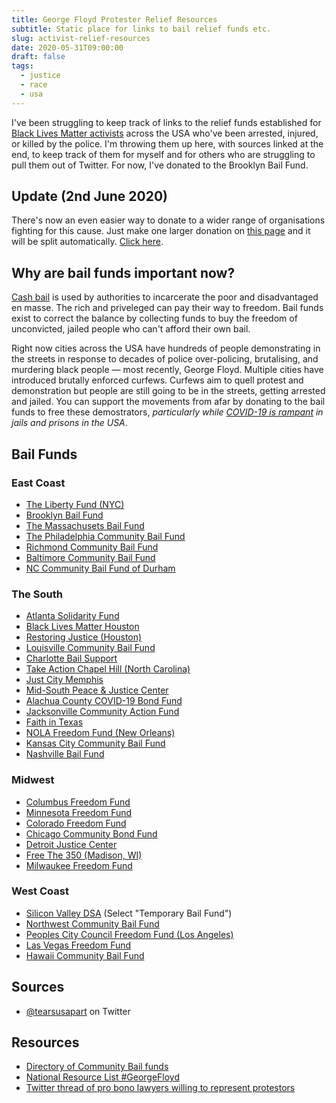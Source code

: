 ```yaml
---
title: George Floyd Protester Relief Resources
subtitle: Static place for links to bail relief funds etc.
slug: activist-relief-resources
date: 2020-05-31T09:00:00
draft: false
tags:
  - justice
  - race
  - usa
---
```


I've been struggling to keep track of links to the relief funds established for [Black Lives Matter activists](https://www.nytimes.com/2020/05/30/us/minneapolis-floyd-protests.html) across the USA who've been arrested, injured, or killed by the police. I'm throwing them up here, with sources linked at the end, to keep track of them for myself and for others who are struggling to pull them out of Twitter. For now, I've donated to the Brooklyn Bail Fund.

## Update (2nd June 2020)
There's now an even easier way to donate to a wider range of organisations fighting for this cause. Just make one larger donation on [this page](https://secure.actblue.com/donate/ab_mn) and it will be split automatically. [Click here](https://secure.actblue.com/donate/ab_mn).

## Why are bail funds important now?
[Cash bail](https://www.nytimes.com/2019/01/11/nyregion/how-does-bail-work-and-why-do-people-want-to-get-rid-of-it.html) is used by authorities to incarcerate the poor and disadvantaged en masse. The rich and priveleged can pay their way to freedom. Bail funds exist to correct the balance by collecting funds to buy the freedom of unconvicted, jailed people who can't afford their own bail.

Right now cities across the USA have hundreds of people demonstrating in the streets in response to decades of police over-policing, brutalising, and murdering black people — most recently, George Floyd. Multiple cities have introduced brutally enforced curfews. Curfews aim to quell protest and demonstration but people are still going to be in the streets, getting arrested and jailed. You can support the movements from afar by donating to the bail funds to free these demostrators, _particularly while [COVID-19 is rampant](https://www.wired.com/story/coronavirus-covid-19-jails-prisons/) in jails and prisons in the USA_.

## Bail Funds
### East Coast
- [The Liberty Fund (NYC)](https://www.libertyfund.nyc/)
- [Brooklyn Bail Fund](https://brooklynbailfund.org/donate)
- [The Massachusets Bail Fund](https://www.massbailfund.org/donate.html)
- [The Philadelphia Community Bail Fund](https://www.phillybailout.com/donate.html)
- [Richmond Community Bail Fund](https://rvabailfund.org/donate)
- [Baltimore Community Bail Fund](https://www.baltimoreactionlegal.org/community-bail-fund#)
- [NC Community Bail Fund of Durham](https://www.nccbailfund.org/donate)

### The South
- [Atlanta Solidarity Fund](https://actionnetwork.org/fundraising/support-justiceforgeorgefloyd-protesters-in-atlanta)
- [Black Lives Matter Houston](https://www.paypal.me/blmhou)
- [Restoring Justice (Houston)](https://www.restoringjustice.org/give)
- [Louisville Community Bail Fund](https://actionnetwork.org/fundraising/louisville-community-bail-fund)
- [Charlotte Bail Support](https://twitter.com/cltuprising/status/1266546131858788353)
- [Take Action Chapel Hill (North Carolina)](https://www.takeactionch.com/donations)
- [Just City Memphis](https://justcity.kindful.com/)
- [Mid-South Peace & Justice Center](https://midsouthpeace.org/get-involved/donate-to-support-the-black-lives-matter-community-bail-fund/)
- [Alachua County COVID-19 Bond Fund](https://actionnetwork.org/fundraising/alachua-county-covid-19-bond-fund)
- [Jacksonville Community Action Fund](https://www.gofundme.com/f/CommunitySupportFund)
- [Faith in Texas](https://faithintx.org/bailfund/)
- [NOLA Freedom Fund (New Orleans)](https://donorbox.org/safety-freedom-fund-eoy)
- [Kansas City Community Bail Fund](https://www.kccommunitybailfund.com/)
- [Nashville Bail Fund](https://nashvillebailfund.org/)

### Midwest
- [Columbus Freedom Fund](https://www.paypal.me/columbusfreedomfund)
- [Minnesota Freedom Fund](https://minnesotafreedomfund.org/donate)
- [Colorado Freedom Fund](https://fundly.com/coloradofreedom)
- [Chicago Community Bond Fund](https://chicagobond.org/)
- [Detroit Justice Center](https://www.detroitjustice.org/the-bail-project)
- [Free The 350 (Madison, WI)](https://twitter.com/freethe350/status/1251533973844525056)
- [Milwaukee Freedom Fund](https://fundrazr.com/mkefreedomfund?ref=ab_7RjUWQ2UdDc7RjUWQ2UdDc)

### West Coast
- [Silicon Valley DSA](https://siliconvalleydsa.org/donations/) (Select "Temporary Bail Fund")
- [Northwest Community Bail Fund](https://donorbox.org/ncbf)
- [Peoples City Council Freedom Fund (Los Angeles)](https://www.gofundme.com/f/peoples-city-council-ticket-fund)
- [Las Vegas Freedom Fund](https://secure.actblue.com/donate/vegasfreedomfund)
- [Hawaii Community Bail Fund](https://secure.givelively.org/donate/hawaii-community-bail-fund/hawai-i-community-bail-fund)

## Sources
- [@tearsusapart](https://twitter.com/tearsuapart) on Twitter

## Resources
- [Directory of Community Bail funds](https://www.communityjusticeexchange.org/nbfn-directory)
- [National Resource List #GeorgeFloyd](https://docs.google.com/document/d/1CjZMORRVuv-I-qo4B0YfmOTqIOa3GUS207t5iuLZmyA/edit)
- [Twitter thread of pro bono lawyers willing to represent protestors](https://twitter.com/roywoodjr/status/1266640230481833985)

